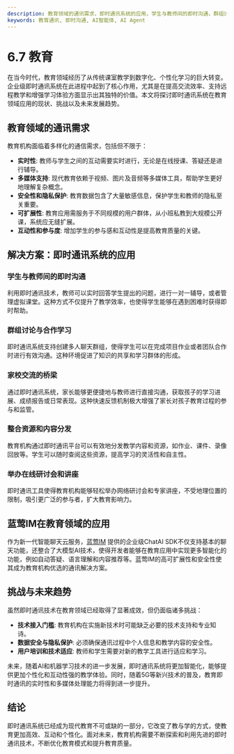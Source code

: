 ```yaml
---
description: 教育领域的通讯需求，即时通讯系统的应用，学生与教师间的即时沟通，群组讨论与合作学习等教育话题，还有蓝莺IM在教育领域的应用。
keywords: 教育通讯, 即时沟通, AI智能体, AI Agent
---
```

# 6.7 教育

在当今时代，教育领域经历了从传统课室教学到数字化、个性化学习的巨大转变。企业级即时通讯系统在此进程中起到了核心作用，尤其是在提高交流效率、支持远程教学和增强学习体验方面显示出其独特的价值。本文将探讨即时通讯系统在教育领域应用的现状、挑战以及未来发展趋势。

## 教育领域的通讯需求

教育机构面临着多样化的通信需求，包括但不限于：

- **实时性**: 教师与学生之间的互动需要实时进行，无论是在线授课、答疑还是进行辅导。
- **多媒体支持**: 现代教育依赖于视频、图片及音频等多媒体工具，帮助学生更好地理解复杂概念。
- **安全性和隐私保护**: 教育数据包含了大量敏感信息，保护学生和教师的隐私至关重要。
- **可扩展性**: 教育应用需服务于不同规模的用户群体，从小班私教到大规模公开课，系统应无缝扩展。
- **互动性和参与度**: 增加学生的参与感和互动性是提高教育质量的关键。

## 解决方案：即时通讯系统的应用

### 学生与教师间的即时沟通

利用即时通讯技术，教师可以实时回答学生提出的问题，进行一对一辅导，或者管理虚拟课堂。这种方式不仅提升了教学效率，也使得学生能够在遇到困难时获得即时帮助。

### 群组讨论与合作学习

即时通讯系统支持创建多人聊天群组，使得学生可以在完成项目作业或者团队合作时进行有效沟通。这种环境促进了知识的共享和学习群体的形成。

### 家校交流的桥梁

通过即时通讯系统，家长能够更便捷地与教师进行直接沟通，获取孩子的学习进展、成绩报告或日常表现。这种快速反馈机制极大增强了家长对孩子教育过程的参与和监管。

### 整合资源和内容分发

教育机构通过即时通讯平台可以有效地分发教学内容和资源，如作业、课件、录像回放等。学生可以随时查阅这些资源，提高学习的灵活性和自主性。

### 举办在线研讨会和讲座

即时通讯工具使得教育机构能够轻松举办网络研讨会和专家讲座，不受地理位置的限制，吸引更广泛的参与者，扩大教育影响力。

## 蓝莺IM在教育领域的应用

作为新一代智能聊天云服务，[蓝莺IM](https://www.lanyingim.com/) 提供的企业级ChatAI SDK不仅支持基本的聊天功能，还整合了大模型AI技术，使得开发者能够在教育应用中实现更多智能化的功能，例如自动答疑、语言理解和内容推荐等。蓝莺IM的高可扩展性和安全性使其成为教育机构优选的通讯解决方案。

## 挑战与未来趋势

虽然即时通讯技术在教育领域已经取得了显著成效，但仍面临诸多挑战：

- **技术接入门槛**: 教育机构在实施新技术时可能缺乏必要的技术支持和专业知诗。
- **数据安全与隐私保护**: 必须确保通讯过程中个人信息和教学内容的安全性。
- **用户培训和技术适应**: 教师和学生需要对新的教学工具进行适应和学习。

未来，随着AI和机器学习技术的进一步发展，即时通讯系统将更加智能化，能够提供更加个性化和互动性强的教学体验。同时，随着5G等新兴技术的普及，教育即时通讯的实时性和多媒体处理能力将得到进一步提升。

## 结论

即时通讯系统已经成为现代教育不可或缺的一部分，它改变了教与学的方式，使教育更加高效、互动和个性化。面对未来，教育机构需要不断探索和利用先进的即时通讯技术，不断优化教育模式和提升教育质量。